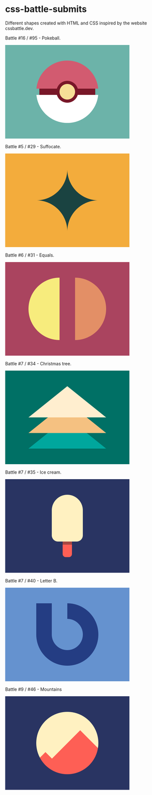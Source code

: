 # css-battle-submits
Different shapes created with HTML and CSS inspired by the website cssbattle.dev.

Battle #16 / #95 - Pokeball.

<img src="Images/16_pokeball.png">

Battle #5 / #29 - Suffocate.

<img src="Images/5_suffocate.png">

Battle #6 / #31 - Equals.

<img src="Images/6_equals.png">

Battle #7 / #34 - Christmas tree.

<img src="Images/7_christmas_tree.png">

Battle #7 / #35 - Ice cream.

<img src="Images/7_ice_cream.png">

Battle #7 / #40 - Letter B.

<img src="Images/7_letter_b.png">

Battle #9 / #46 - Mountains

<img src="Images/9_mountains.png">
